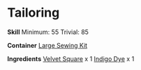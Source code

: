 <!-- TITLE: Blue Velvet Square -->
<!-- SUBTITLE: A small swatch of velvet dyed in indigo -->

# Tailoring
**Skill**
Minimum: 55
Trivial: 85

**Container**
[Large Sewing Kit](large-sewing-kit)

**Ingredients**
[Velvet Square](velvet-square) x 1
[Indigo Dye](indigo-dye) x 1